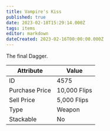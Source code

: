 ```yaml
---
title: Vampire's Kiss
published: true
date: 2023-02-18T15:29:14.000Z
tags: items
editor: markdown
dateCreated: 2023-02-16T00:00:00.000Z
---
```


The final Dagger.

|Attribute|Value|
|-|-|
|ID|4575|
|Purchase Price|10,000 Flips|
|Sell Price|5,000 Flips|
|Type|Weapon|
|Stackable|No|

